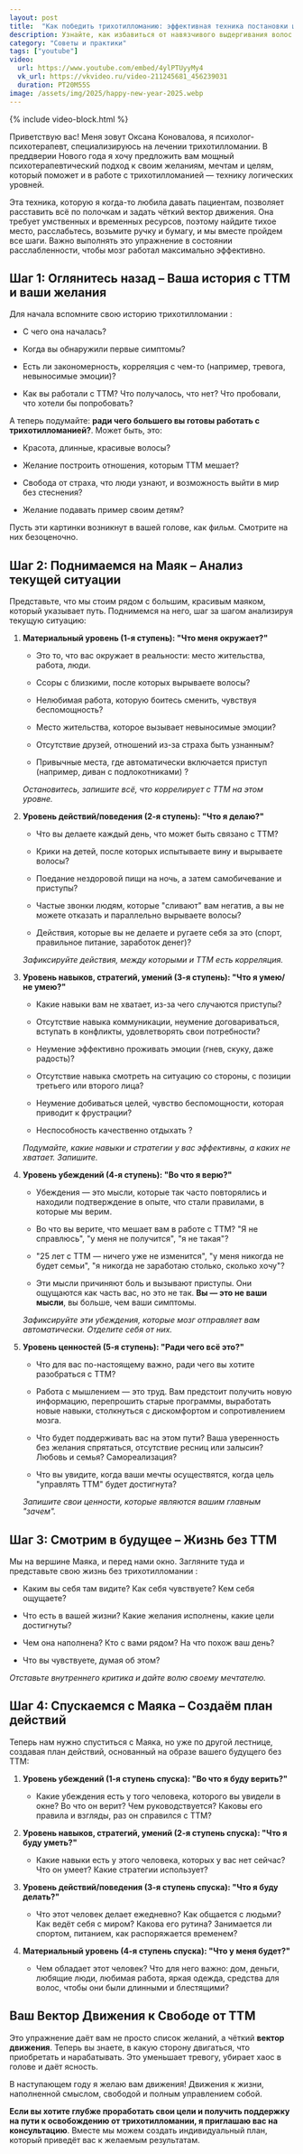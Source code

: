 ```yaml
---
layout: post
title:  "Как победить трихотилломанию: эффективная техника постановки целей"
description: Узнайте, как избавиться от навязчивого выдергивания волос с помощью психотерапевтической техники «логических уровней». Проверенное упражнение от психолога для лечения трихотилломании.
category: "Советы и практики"
tags: ["youtube"]
video:
  url: https://www.youtube.com/embed/4ylPTUyyMy4
  vk_url: https://vkvideo.ru/video-211245681_456239031
  duration: PT20M55S
image: /assets/img/2025/happy-new-year-2025.webp
---
```


{% include video-block.html %}

Приветствую вас! Меня зовут Оксана Коновалова, я психолог-психотерапевт, специализируюсь на лечении трихотилломании. В преддверии Нового года я хочу предложить вам мощный психотерапевтический подход к своим желаниям, мечтам и целям, который поможет и в работе с трихотилломанией — технику логических уровней.

Эта техника, которую я когда-то любила давать пациентам, позволяет расставить всё по полочкам и задать чёткий вектор движения. 
Она требует умственных и временных ресурсов, поэтому найдите тихое место, расслабьтесь, возьмите ручку и бумагу, и мы вместе пройдем все шаги. 
Важно выполнять это упражнение в состоянии расслабленности, чтобы мозг работал максимально эффективно.

## Шаг 1: Оглянитесь назад – Ваша история с ТТМ и ваши желания

Для начала вспомните свою историю трихотилломании :

- С чего она началась?

- Когда вы обнаружили первые симптомы?

- Есть ли закономерность, корреляция с чем-то (например, тревога, невыносимые эмоции)?

- Как вы работали с ТТМ? Что получалось, что нет? Что пробовали, что хотели бы попробовать?

А теперь подумайте: **ради чего большего вы готовы работать с трихотилломанией?**. Может быть, это:

- Красота, длинные, красивые волосы?

- Желание построить отношения, которым ТТМ мешает?

- Свобода от страха, что люди узнают, и возможность выйти в мир без стеснения?

- Желание подавать пример своим детям?

Пусть эти картинки возникнут в вашей голове, как фильм. Смотрите на них безоценочно.

## Шаг 2: Поднимаемся на Маяк – Анализ текущей ситуации

Представьте, что мы стоим рядом с большим, красивым маяком, который указывает путь. Поднимемся на него, шаг за шагом анализируя текущую ситуацию:

1. **Материальный уровень (1-я ступень): "Что меня окружает?"** 

    - Это то, что вас окружает в реальности: место жительства, работа, люди.

    - Ссоры с близкими, после которых вырываете волосы?

    - Нелюбимая работа, которую боитесь сменить, чувствуя беспомощность?

    - Место жительства, которое вызывает невыносимые эмоции?

    - Отсутствие друзей, отношений из-за страха быть узнанным?

    - Привычные места, где автоматически включается приступ (например, диван с подлокотниками) ?

    *Остановитесь, запишите всё, что коррелирует с ТТМ на этом уровне.*

2. **Уровень действий/поведения (2-я ступень): "Что я делаю?"** 

    - Что вы делаете каждый день, что может быть связано с ТТМ?

    - Крики на детей, после которых испытываете вину и вырываете волосы?

    - Поедание нездоровой пищи на ночь, а затем самобичевание и приступы?

    - Частые звонки людям, которые "сливают" вам негатив, а вы не можете отказать и параллельно вырываете волосы?

    - Действия, которые вы не делаете и ругаете себя за это (спорт, правильное питание, заработок денег)?

    *Зафиксируйте действия, между которыми и ТТМ есть корреляция.*

3. **Уровень навыков, стратегий, умений (3-я ступень): "Что я умею/не умею?"** 

    - Какие навыки вам не хватает, из-за чего случаются приступы?

    - Отсутствие навыка коммуникации, неумение договариваться, вступать в конфликты, удовлетворять свои потребности?

    - Неумение эффективно проживать эмоции (гнев, скуку, даже радость)?

    - Отсутствие навыка смотреть на ситуацию со стороны, с позиции третьего или второго лица?

    - Неумение добиваться целей, чувство беспомощности, которая приводит к фрустрации?

    - Неспособность качественно отдыхать ?

    *Подумайте, какие навыки и стратегии у вас эффективны, а каких не хватает. Запишите.*

4. **Уровень убеждений (4-я ступень): "Во что я верю?"**

    - Убеждения — это мысли, которые так часто повторялись и находили подтверждение в опыте, что стали правилами, в которые мы верим.

    - Во что вы верите, что мешает вам в работе с ТТМ? "Я не справлюсь", "у меня не получится", "я не такая"?

    - "25 лет с ТТМ — ничего уже не изменится", "у меня никогда не будет семьи", "я никогда не заработаю столько, сколько хочу"?

    - Эти мысли причиняют боль и вызывают приступы. Они ощущаются как часть вас, но это не так. **Вы — это не ваши мысли**, вы больше, чем ваши симптомы.

    *Зафиксируйте эти убеждения, которые мозг отправляет вам автоматически. Отделите себя от них.*

5. **Уровень ценностей (5-я ступень): "Ради чего всё это?"** 

    - Что для вас по-настоящему важно, ради чего вы хотите разобраться с ТТМ?

    - Работа с мышлением — это труд. Вам предстоит получить новую информацию, перепрошить старые программы, выработать новые навыки, столкнуться с дискомфортом и сопротивлением мозга.

    - Что будет поддерживать вас на этом пути? Ваша уверенность без желания спрятаться, отсутствие ресниц или залысин? Любовь и семья? Самореализация?

    - Что вы увидите, когда ваши мечты осуществятся, когда цель "управлять ТТМ" будет достигнута?

    *Запишите свои ценности, которые являются вашим главным "зачем".*

## Шаг 3: Смотрим в будущее – Жизнь без ТТМ

Мы на вершине Маяка, и перед нами окно. Загляните туда и представьте свою жизнь без трихотилломании :

- Каким вы себя там видите? Как себя чувствуете? Кем себя ощущаете?

- Что есть в вашей жизни? Какие желания исполнены, какие цели достигнуты?

- Чем она наполнена? Кто с вами рядом? На что похож ваш день?

- Что вы чувствуете, думая об этом?

*Отставьте внутреннего критика и дайте волю своему мечтателю.*

## Шаг 4: Спускаемся с Маяка – Создаём план действий

Теперь нам нужно спуститься с Маяка, но уже по другой лестнице, создавая план действий, основанный на образе вашего будущего без ТТМ:

1. **Уровень убеждений (1-я ступень спуска): "Во что я буду верить?"**

    - Какие убеждения есть у того человека, которого вы увидели в окне? Во что он верит? Чем руководствуется? Каковы его правила и взгляды, раз он справился с ТТМ?

2. **Уровень навыков, стратегий, умений (2-я ступень спуска): "Что я буду уметь?"**

    - Какие навыки есть у этого человека, которых у вас нет сейчас? Что он умеет? Какие стратегии использует?

3. **Уровень действий/поведения (3-я ступень спуска): "Что я буду делать?"**

    - Что этот человек делает ежедневно? Как общается с людьми? Как ведёт себя с миром? Какова его рутина? Занимается ли спортом, питанием, как распоряжается временем?

4. **Материальный уровень (4-я ступень спуска): "Что у меня будет?"** 

    - Чем обладает этот человек? Что для него важно: дом, деньги, любящие люди, любимая работа, яркая одежда, средства для волос, чтобы они были длинными и блестящими?

## Ваш Вектор Движения к Свободе от ТТМ

Это упражнение даёт вам не просто список желаний, а чёткий **вектор движения**. Теперь вы знаете, в какую сторону двигаться, что приобретать и нарабатывать. Это уменьшает тревогу, убирает хаос в голове и даёт ясность.

В наступающем году я желаю вам движения! Движения к жизни, наполненной смыслом, свободой и полным управлением собой.

**Если вы хотите глубже проработать свои цели и получить поддержку на пути к освобождению от трихотилломании, я приглашаю вас на консультацию**. 
Вместе мы можем создать индивидуальный план, который приведёт вас к желаемым результатам.

